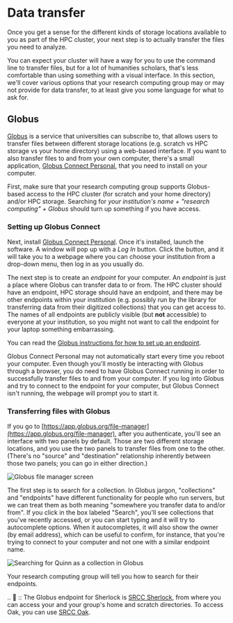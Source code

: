 # Data transfer
Once you get a sense for the different kinds of storage locations available to you as part of the HPC cluster, your next step is to actually transfer the files you need to analyze.

You can expect your cluster will have a way for you to use the command line to transfer files, but for a lot of humanities scholars, that's less comfortable than using something with a visual interface. In this section, we'll cover various options that your research computing group may or may not provide for data transfer, to at least give you some language for what to ask for.

## Globus
[Globus](https://www.globus.org/) is a service that universities can subscribe to, that allows users to transfer files between different storage locations (e.g. scratch vs HPC storage vs your home directory) using a web-based interface. If you want to also transfer files to and from your own computer, there's a small application, [Globus Connect Personal](https://www.globus.org/globus-connect-personal), that you need to install on your computer.

First, make sure that your research computing group supports Globus-based access to the HPC cluster (for scratch and your home directory) and/or HPC storage. Searching for *your institution's name + "research computing" + Globus* should turn up something if you have access.

### Setting up Globus Connect
Next, install [Globus Connect Personal](https://www.globus.org/globus-connect-personal). Once it's installed, launch the software. A window will pop up with a *Log In* button. Click the button, and it will take you to a webpage where you can choose your institution from a drop-down menu, then log in as you usually do.

The next step is to create an *endpoint* for your computer. An *endpoint* is just a place where Globus can transfer data to or from. The HPC cluster should have an endpoint, HPC storage should have an endpoint, and there may be other endpoints within your institution (e.g. possibly run by the library for transferring data from their digitized collections) that you can get access to. The names of all endpoints are publicly visible (but **not** accessible) to everyone at your institution, so you might not want to call the endpoint for your laptop something embarrassing.

You can read the [Globus instructions for how to set up an endpoint](https://docs.globus.org/faq/globus-connect-endpoints/#how_can_i_create_an_endpoint).

Globus Connect Personal may not automatically start every time you reboot your computer. Even though you'll mostly be interacting with Globus through a browser, you do need to have Globus Connect running in order to successfully transfer files to and from your computer. If you log into Globus and try to connect to the endpoint for your computer, but Globus Connect isn't running, the webpage will prompt you to start it.

### Transferring files with Globus
If you go to [https://app.globus.org/file-manager](https://app.globus.org/file-manager), after you authenticate, you'll see an interface with two panels by default. Those are two different storage locations, and you use the two panels to transfer files from one to the other. (There's no "source" and "destination" relationship inherently between those two panels; you can go in either direction.)

![Globus file manager screen](globus_filemanager.png)

The first step is to search for a collection. In Globus jargon, "collections" and "endpoints" have different functionality for people who run servers, but we can treat them as both meaning "somewhere you transfer data to and/or from". If you click in the box labeled "Search", you'll see collections that you've recently accessed, or you can start typing and it will try to autocomplete options. When it autocompletes, it will also show the owner (by email address), which can be useful to confirm, for instance, that you're trying to connect to your computer and not one with a similar endpoint name.

![Searching for Quinn as a collection in Globus](globus_search.png)

Your research computing group will tell you how to search for their endpoints.

.. 🌲 ::
   The Globus endpoint for Sherlock is [SRCC Sherlock](https://app.globus.org/file-manager?origin_id=6881ae2e-db26-11e5-9772-22000b9da45e), from where you can access your and your group's home and scratch directories. To access Oak, you can use [SRCC Oak](https://app.globus.org/file-manager?origin_id=8b3a8b64-d4ab-4551-b37e-ca0092f769a7).


